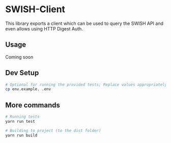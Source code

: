 # SWISH-Client

This library exports a client which can be used to query the SWISH API and even allows using HTTP Digest Auth.

## Usage

Coming soon

## Dev Setup

```bash
# Optional for running the provided tests; Replace values appropriately
cp env.example. .env
```


## More commands

```bash
# Running tests
yarn run test 

# Building to project (to the dist folder)
yarn run build
```
